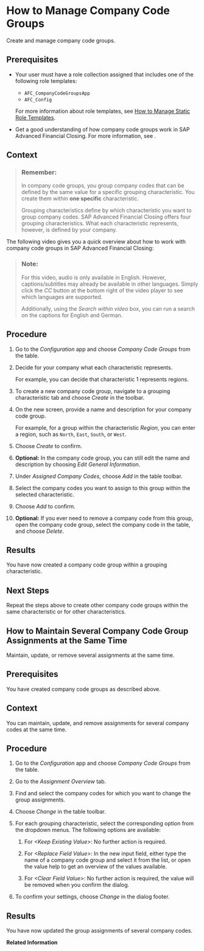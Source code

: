 <!-- loioa79d8dc4e7d84253a8996338b88efd96 -->

# How to Manage Company Code Groups

Create and manage company code groups.



<a name="loioa79d8dc4e7d84253a8996338b88efd96__prereq_xyl_knd_gxb"/>

## Prerequisites

-   Your user must have a role collection assigned that includes one of the following role templates:

    -   `AFC_CompanyCodeGroupsApp`
    -   `AFC_Config`


    For more information about role templates, see [How to Manage Static Role Templates](../User-Management/how-to-manage-static-role-templates-0cca34d.md).

-   Get a good understanding of how company code groups work in SAP Advanced Financial Closing. For more information, see <?sap-ot O2O class="- topic/xref " href="d673a87cfa484a35a241b3eadc7ba815.xml" text="" desc="" xtrc="xref:1" xtrf="file:/home/builder/src/dita-all/crl1564036446177/loio5ac9737f9c0d44818734ea620b69186e_en-US/src/content/localization/en-us/a79d8dc4e7d84253a8996338b88efd96.xml" output-class="" outputTopicFile="file:/home/builder/tp.net.sf.dita-ot/2.3/plugins/com.elovirta.dita.markdown_1.3.0/xsl/dita2markdownImpl.xsl" ?>.



## Context

> ### Remember:  
> In company code groups, you group company codes that can be defined by the same value for a specific grouping characteristic. You create them within **one specific** characteristic.
> 
> Grouping characteristics define by which characteristic you want to group company codes. SAP Advanced Financial Closing offers four grouping characteristics. What each characteristic represents, however, is defined by your company.

The following video gives you a quick overview about how to work with company code groups in SAP Advanced Financial Closing:

> ### Note:  
> For this video, audio is only available in English. However, captions/subtitles may already be available in other languages. Simply click the *CC* button at the bottom right of the video player to see which languages are supported.
> 
> Additionally, using the *Search within video* box, you can run a search on the captions for English and German.



## Procedure

1.  Go to the *Configuration* app and choose *Company Code Groups* from the table.

2.  Decide for your company what each characteristic represents.

    For example, you can decide that characteristic 1 represents regions.

3.  To create a new company code group, navigate to a grouping characteristic tab and choose *Create* in the toolbar.

4.  On the new screen, provide a name and description for your company code group.

    For example, for a group within the characteristic *Region*, you can enter a region, such as `North`, `East`, `South`, or `West`.

5.  Choose *Create* to confirm.

6.  **Optional:** In the company code group, you can still edit the name and description by choosing *Edit General Information*.

7.  Under *Assigned Company Codes*, choose *Add* in the table toolbar.

8.  Select the company codes you want to assign to this group within the selected characteristic.

9.  Choose *Add* to confirm.

10. **Optional:** If you ever need to remove a company code from this group, open the company code group, select the company code in the table, and choose *Delete*.




<a name="loioa79d8dc4e7d84253a8996338b88efd96__result_yxs_ztd_gxb"/>

## Results

You have now created a company code group within a grouping characteristic.



<a name="loioa79d8dc4e7d84253a8996338b88efd96__postreq_gjh_b5d_gxb"/>

## Next Steps

Repeat the steps above to create other company code groups within the same characteristic or for other characteristics.

<a name="task_lkb_hnj_wyb"/>

<!-- task\_lkb\_hnj\_wyb -->

## How to Maintain Several Company Code Group Assignments at the Same Time

Maintain, update, or remove several assignments at the same time.



<a name="task_lkb_hnj_wyb__prereq_mvh_vnj_wyb"/>

## Prerequisites

You have created company code groups as described above.



<a name="task_lkb_hnj_wyb__context_mbq_tnj_wyb"/>

## Context

You can maintain, update, and remove assignments for several company codes at the same time.



<a name="task_lkb_hnj_wyb__steps_xzz_snj_wyb"/>

## Procedure

1.  Go to the *Configuration* app and choose *Company Code Groups* from the table.

2.  Go to the *Assignment Overview* tab.

3.  Find and select the company codes for which you want to change the group assignments.

4.  Choose *Change* in the table toolbar.

5.  For each grouping characteristic, select the corresponding option from the dropdown menus. The following options are available:

    1.  For *<Keep Existing Value\>*: No further action is required.

    2.  For *<Replace Field Value\>*: In the new input field, either type the name of a company code group and select it from the list, or open the value help to get an overview of the values available.

    3.  For *<Clear Field Value\>*: No further action is required, the value will be removed when you confirm the dialog.


6.  To confirm your settings, choose *Change* in the dialog footer.




<a name="task_lkb_hnj_wyb__result_tdy_npj_wyb"/>

## Results

You have now updated the group assignments of several company codes.

**Related Information**  


<?sap-ot O2O class="- topic/link " href="d673a87cfa484a35a241b3eadc7ba815.xml" text="" desc="" xtrc="link:1" xtrf="file:/home/builder/src/dita-all/crl1564036446177/loio5ac9737f9c0d44818734ea620b69186e_en-US/src/content/localization/en-us/a79d8dc4e7d84253a8996338b88efd96.xml" output-class="" outputTopicFile="file:/home/builder/tp.net.sf.dita-ot/2.3/plugins/com.elovirta.dita.markdown_1.3.0/xsl/dita2markdownImpl.xsl" ?>

